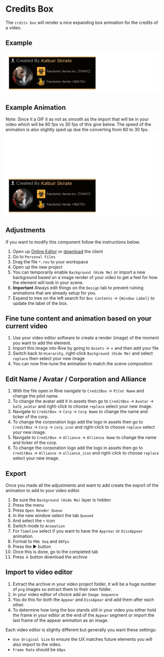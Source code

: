 # Credits Box
The `crdits box` will render a nice expanding box animation for the credits of a video.

## Example 
![example](assets/example.png)

## Example Animation
Note: Since it a GIF it as not as smooth as the import that will be in your video which will be 60 fps vs 30 fps of this give below. The speed of the animation is also slightly sped up due the converting from 60 to 30 fps.
![example](assets/example-enter.gif)
![example](assets/example-exit.gif)

## Adjustments
If you want to modify this component follow the instructions below.
1. Open up [Online Editor](https://editor.rive.app/) or [download](https://rive.app/downloads) the client 
2. Go to `Personal Files`
3. Drag the file `*.rev` to your workspace
4. Open up the new project
5. You can temporarily enable `Background (Hide Me)` or import a new background based on a image render of your video to get a feel for how the element will look in your scene. 
6. **Important** Always edit things on the `Design` tab to prevent ruining animations that are already setup for you.
7. Expand to tree on the left search for `Box Contents` → `{Window Label}` to update the label of the box.

## Fine tune content and animation based on your current video
1. Use your video editor software to create a render (image) of the moment you want to add the element.
2. Import this image into Rive by going to `Assets` → + and then add your file
3. Switch back to `Hierarchy`, right-click `Background (Hide Me)` and select `replace` then select your new image
4. You can now fine-tune the animation to match the scene composition

## Edit Name / Avatar / Corporation and Alliance
1. With the file open in Rive navigate to `CreditBox` → `Pilot Name` and change the pilot name.
2. To change the avatar add it in assets then go to `CreditBox` → `Avatar` -> `kalb_avatar` and right-click to choose `replace` select your new image.
3. Navigate to `CreditBox` → `Corp` -> `Corp Name` to change the name and ticker of the corp.
4. To change the corporation logo add the logo in assets then go to `CreditBox` → `Corp` -> `corp_icon` and right-click to choose `replace` select your new image. 
5. Navigate to `CreditBox` → `Alliance` -> `Allience Name` to change the name and ticker of the corp.
6. To change the corporation logo add the logo in assets then go to `CreditBox` → `Alliance` -> `alliance_icon` and right-click to choose `replace` select your new image.


## Export
Once you made all the adjustments and want to add create the export of the animation to add to your video editor.

1. Be sure the `Background (Hide Me)` layer is hidden
2. Press the menu
3. Press `Open Render Queue`
4. In the new window select the tab `Queued`
5. And select the `+` icon
6. Switch mode to `Animation`
7. For `Timeline` select if you want to have the `Apprear` or `DissAppear` animation.
7. Format to `PNG Seq` and `60fps`
8. Press the ▶ button
9. Once this is done, go to the completed tab
10. Press ↓ button download the archive

## Import to video editor

1. Extract the archive in your video project folder, it will be a huge number of `png` images so extract them to their own folder.
2. In your video editor of choice add an `Image Sequence`
3. You do this for both the `Appear` and `DissApear` and add them after each other.
4. To determine how long the box stands still in your video you either hold the frame in your editor at the end of the `Appear` segment or import the last frame of the appear animation as an image.

Each video editor is slightly different but generally you want these settings:
- `Use Original Size` to ensure the UX matches future elements you will also import to the video. 
- `Frame Rate` should be `60px`

